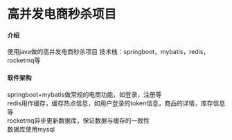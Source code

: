 # 高并发电商秒杀项目

#### 介绍
使用java做的高并发电商秒杀项目
技术栈：springboot，mybatis，redis，rocketmq等

#### 软件架构
springboot+mybatis做常规的电商功能，如登录，注册等\
redis用作缓存，缓存热点信息，如用户登录的token信息，商品的详情，库存信息等\
rocketmq异步更新数据库，保证数据与缓存的一致性\
数据库使用mysql




